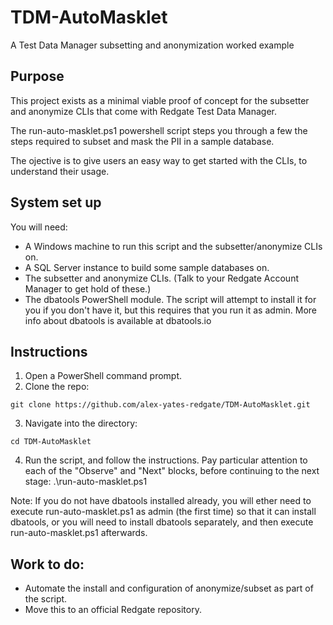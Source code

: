 # TDM-AutoMasklet
A Test Data Manager subsetting and anonymization worked example

## Purpose
This project exists as a minimal viable proof of concept for the subsetter and anonymize CLIs that come with Redgate Test Data Manager.

The run-auto-masklet.ps1 powershell script steps you through a few the steps required to subset and mask the PII in a sample database.

The ojective is to give users an easy way to get started with the CLIs, to understand their usage.

## System set up
You will need:
- A Windows machine to run this script and the subsetter/anonymize CLIs on.
- A SQL Server instance to build some sample databases on.
- The subsetter and anonymize CLIs. (Talk to your Redgate Account Manager to get hold of these.)
- The dbatools PowerShell module. The script will attempt to install it for you if you don't have it, but this requires that you run it as admin. More info about dbatools is available at dbatools.io

## Instructions
1. Open a PowerShell command prompt.
2. Clone the repo:
```
git clone https://github.com/alex-yates-redgate/TDM-AutoMasklet.git
```
3. Navigate into the directory:
```
cd TDM-AutoMasklet
```
4. Run the script, and follow the instructions. Pay particular attention to each of the "Observe" and "Next" blocks, before continuing to the next stage:
.\run-auto-masklet.ps1

Note: If you do not have dbatools installed already, you will ether need to execute run-auto-masklet.ps1 as admin (the first time) so that it can install dbatools, or you will need to install dbatools separately, and then execute run-auto-masklet.ps1 afterwards.

## Work to do:
- Automate the install and configuration of anonymize/subset as part of the script.
- Move this to an official Redgate repository.
